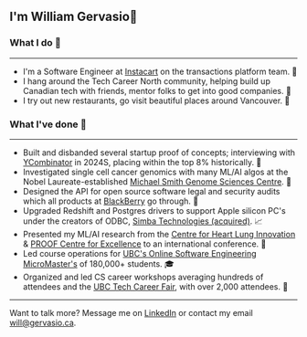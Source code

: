 ## I'm William Gervasio🫡

<!--
**wgervasio/wgervasio** is a ✨ _special_ ✨ repository because its `README.md` (this file) appears on your GitHub profile.

Here are some ideas to get you started:

- 🔭 I’m currently working on ...
- 🌱 I’m currently learning ...
- 👯 I’m looking to collaborate on ...
- 🤔 I’m looking for help with ...
- 💬 Ask me about ...
- 📫 How to reach me: ...
- 😄 Pronouns: ...
- ⚡ Fun fact: ...
-->

### What I do 🤔
<hr>

- I'm a Software Engineer at [Instacart](https://www.instacart.com/company/about-us#company-history) on the transactions platform team. 🥕
- I hang around the Tech Career North community, helping build up Canadian tech with friends, mentor folks to get into good companies. 🍁
- I try out new restaurants, go visit beautiful places around Vancouver. 🐋

### What I've done 📜
<hr>

- Built and disbanded several startup proof of concepts; interviewing with [YCombinator](https://www.ycombinator.com/) in 2024S, placing within the top 8% historically. 👾
- Investigated single cell cancer genomics with many ML/AI algos at the Nobel Laureate-established [Michael Smith Genome Sciences Centre](https://www.bcgsc.ca/about-us/our-story). 🧬
- Designed the API for open source software legal and security audits which all products at [BlackBerry](https://www.blackberry.com/) go through. 📱
- Upgraded Redshift and Postgres drivers to support Apple silicon PC's under the creators of ODBC, [Simba Technologies (acquired)](https://insightsoftware.com/about-simba-drivers/). 📈
- Presented my ML/AI research from the [Centre for Heart Lung Innovation](https://www.hli.ubc.ca/) & [PROOF Centre for Excellence](https://www.proofcentre.ca/) to an international conference. 💉
- Led course operations for [UBC's Online Software Engineering MicroMaster's](https://www.cs.ubc.ca/news/2017/03/ubc-launches-edx-micromasters-program-software-development) of 180,000+ students. 🎓
- Organized and led CS career workshops averaging hundreds of attendees and the [UBC Tech Career Fair](https://ubccsss.org/tcf/), with over 2,000 attendees. 🤝

<hr>

Want to talk more? Message me on [LinkedIn](https://linkedin.com/in/wgervasio) or contact my email [will@gervasio.ca](mailto:will@gervasio.ca).
